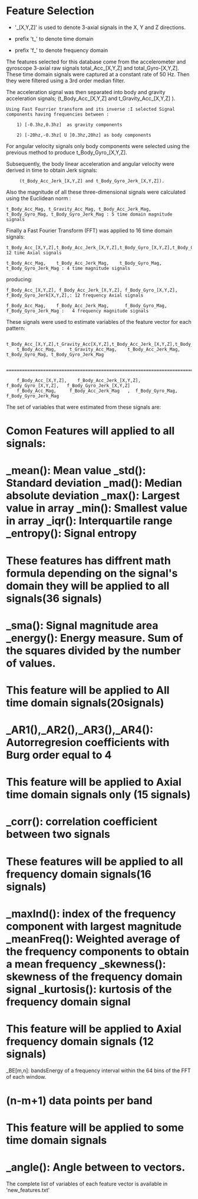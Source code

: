 Feature Selection 
=================
-   '_[X,Y,Z]' is used to denote 3-axial signals in the X, Y and Z directions.

-   prefix 't_' to denote time domain

-   prefix 'f_' to denote frequency domain 

The features selected for this database come from the accelerometer and gyroscope 3-axial raw signals total_Acc_[X,Y,Z] and total_Gyro-[X,Y,Z]. 
These time domain signals  were captured at a constant rate of 50 Hz. 
Then they were filtered using a 3rd order median filter. 

The acceleration signal was then separated into body and gravity acceleration signals; (t_Body_Acc_[X,Y,Z] and t_Gravity_Acc_[X,Y,Z] ).

	Using Fast Fourrier transform and its inverse :I selected Signal components having frequencies between :

		1) [-0.3hz,0.3hz]  as gravity components

		2) [-20hz,-0.3hz[ U ]0.3hz,20hz] as body components

For angular velocity signals only body components were selected using the previous method to produce t_Body_Gyro_[X,Y,Z].


Subsequently, the body linear acceleration and angular velocity were derived in time to obtain Jerk signals:
		
		 (t_Body_Acc_Jerk_[X,Y,Z] and t_Body_Gyro_Jerk_[X,Y,Z]). 


Also the magnitude of all these three-dimensional signals were calculated using the Euclidean norm :

	t_Body_Acc_Mag, t_Gravity_Acc_Mag, t_Body_Acc_Jerk_Mag, t_Body_Gyro_Mag, t_Body_Gyro_Jerk_Mag : 5 time domain magnitude signals



Finally a Fast Fourier Transform (FFT) was applied to 16 time domain signals:


	t_Body_Acc_[X,Y,Z],t_Body_Acc_Jerk_[X,Y,Z],t_Body_Gyro_[X,Y,Z],t_Body_Gyro_Jerk_[X,Y,Z]: 12 time Axial signals
   
  	t_Body_Acc_Mag,    t_Body_Acc_Jerk_Mag,    t_Body_Gyro_Mag,    t_Body_Gyro_Jerk_Mag : 4 time magnitude signals

producing:


	f_Body_Acc_[X,Y,Z], f_Body_Acc_Jerk_[X,Y,Z], f_Body_Gyro_[X,Y,Z], f_Body_Gyro_Jerk[X,Y,Z],: 12 frequency Axial signals

  	f_Body_Acc_Mag,    f_Body_Acc_Jerk_Mag,      f_Body_Gyro_Mag,     f_Body_Gyro_Jerk_Mag :   4 frequency magnitude signals


These signals were used to estimate variables of the feature vector for each pattern:  


		t_Body_Acc_[X,Y,Z],t_Gravity_Acc[X,Y,Z],t_Body_Acc_Jerk_[X,Y,Z],t_Body_Gyro_[X,Y,Z],t_Body_Gyro_Jerk_[X,Y,Z]
		t_Body_Acc_Mag,	    t_Gravity_Acc_Mag,	  t_Body_Acc_Jerk_Mag,	t_Body_Gyro_Mag, t_Body_Gyro_Jerk_Mag

		===========================================================================================================
		
		f_Body_Acc_[X,Y,Z],    f_Body_Acc_Jerk_[X,Y,Z],	f_Body_Gyro_[X,Y,Z],   f_Body_Gyro_Jerk_[X,Y,Z]
		f_Body_Acc_Mag,		f_Body_Acc_Jerk_Mag   ,  f_Body_Gyro_Mag,	f_Body_Gyro_Jerk_Mag








The set of variables that were estimated from these signals are: 


Comon Features will applied to all signals:
==========================================
_mean(): Mean value
_std(): Standard deviation
_mad(): Median absolute deviation 
_max(): Largest value in array
_min(): Smallest value in array
_iqr(): Interquartile range 
_entropy(): Signal entropy
==========================================



These features has diffrent math formula depending on the signal's domain
they will be applied to all signals(36 signals)
=======================================================================
_sma(): Signal magnitude area
_energy(): Energy measure. Sum of the squares divided by the number of values. 
==============================================================================


This feature will be applied to All time domain signals(20signals)
=======================================================================
_AR1(),_AR2(),_AR3(),_AR4(): Autorregresion coefficients with Burg order equal to 4
===========================================================================



This feature will be applied to Axial time domain signals only (15 signals)
===================================================================
_corr(): correlation coefficient between two signals
======================================================================




These features will be applied to all frequency domain signals(16 signals)
==========================================================================
_maxInd(): index of the frequency component with largest magnitude
_meanFreq(): Weighted average of the frequency components to obtain a mean frequency
_skewness(): skewness of the frequency domain signal 
_kurtosis(): kurtosis of the frequency domain signal 
======================================================================================



This feature will be applied to Axial frequency domain signals (12 signals)
============================================================================================
_BE[m,n]: bandsEnergy of a frequency interval within the 64 bins of the FFT of each window. 

(n-m+1) data points per band
==============================================================================================



This feature will be applied to some time domain signals
========================================================
_angle(): Angle between to vectors.
=========================================================
The complete list of variables of each feature vector is available in 'new_features.txt'
